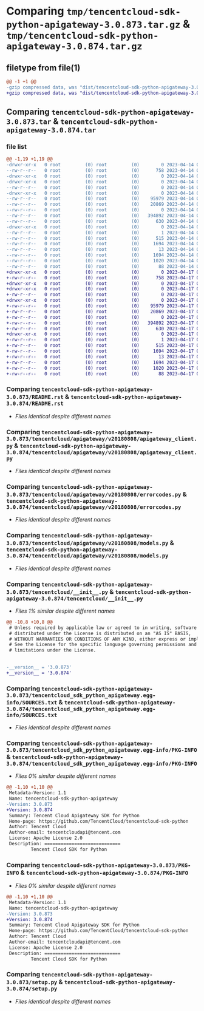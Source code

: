 # Comparing `tmp/tencentcloud-sdk-python-apigateway-3.0.873.tar.gz` & `tmp/tencentcloud-sdk-python-apigateway-3.0.874.tar.gz`

## filetype from file(1)

```diff
@@ -1 +1 @@
-gzip compressed data, was "dist/tencentcloud-sdk-python-apigateway-3.0.873.tar", last modified: Fri Apr 14 00:15:38 2023, max compression
+gzip compressed data, was "dist/tencentcloud-sdk-python-apigateway-3.0.874.tar", last modified: Mon Apr 17 00:16:18 2023, max compression
```

## Comparing `tencentcloud-sdk-python-apigateway-3.0.873.tar` & `tencentcloud-sdk-python-apigateway-3.0.874.tar`

### file list

```diff
@@ -1,19 +1,19 @@
-drwxr-xr-x   0 root         (0) root         (0)        0 2023-04-14 00:15:38.000000 tencentcloud-sdk-python-apigateway-3.0.873/
--rw-r--r--   0 root         (0) root         (0)      758 2023-04-14 00:15:38.000000 tencentcloud-sdk-python-apigateway-3.0.873/README.rst
-drwxr-xr-x   0 root         (0) root         (0)        0 2023-04-14 00:15:38.000000 tencentcloud-sdk-python-apigateway-3.0.873/tencentcloud/
-drwxr-xr-x   0 root         (0) root         (0)        0 2023-04-14 00:15:38.000000 tencentcloud-sdk-python-apigateway-3.0.873/tencentcloud/apigateway/
--rw-r--r--   0 root         (0) root         (0)        0 2023-04-14 00:15:38.000000 tencentcloud-sdk-python-apigateway-3.0.873/tencentcloud/apigateway/__init__.py
-drwxr-xr-x   0 root         (0) root         (0)        0 2023-04-14 00:15:38.000000 tencentcloud-sdk-python-apigateway-3.0.873/tencentcloud/apigateway/v20180808/
--rw-r--r--   0 root         (0) root         (0)    95979 2023-04-14 00:15:38.000000 tencentcloud-sdk-python-apigateway-3.0.873/tencentcloud/apigateway/v20180808/apigateway_client.py
--rw-r--r--   0 root         (0) root         (0)    20869 2023-04-14 00:15:38.000000 tencentcloud-sdk-python-apigateway-3.0.873/tencentcloud/apigateway/v20180808/errorcodes.py
--rw-r--r--   0 root         (0) root         (0)        0 2023-04-14 00:15:38.000000 tencentcloud-sdk-python-apigateway-3.0.873/tencentcloud/apigateway/v20180808/__init__.py
--rw-r--r--   0 root         (0) root         (0)   394892 2023-04-14 00:15:38.000000 tencentcloud-sdk-python-apigateway-3.0.873/tencentcloud/apigateway/v20180808/models.py
--rw-r--r--   0 root         (0) root         (0)      630 2023-04-14 00:15:38.000000 tencentcloud-sdk-python-apigateway-3.0.873/tencentcloud/__init__.py
-drwxr-xr-x   0 root         (0) root         (0)        0 2023-04-14 00:15:38.000000 tencentcloud-sdk-python-apigateway-3.0.873/tencentcloud_sdk_python_apigateway.egg-info/
--rw-r--r--   0 root         (0) root         (0)        1 2023-04-14 00:15:38.000000 tencentcloud-sdk-python-apigateway-3.0.873/tencentcloud_sdk_python_apigateway.egg-info/dependency_links.txt
--rw-r--r--   0 root         (0) root         (0)      515 2023-04-14 00:15:38.000000 tencentcloud-sdk-python-apigateway-3.0.873/tencentcloud_sdk_python_apigateway.egg-info/SOURCES.txt
--rw-r--r--   0 root         (0) root         (0)     1694 2023-04-14 00:15:38.000000 tencentcloud-sdk-python-apigateway-3.0.873/tencentcloud_sdk_python_apigateway.egg-info/PKG-INFO
--rw-r--r--   0 root         (0) root         (0)       13 2023-04-14 00:15:38.000000 tencentcloud-sdk-python-apigateway-3.0.873/tencentcloud_sdk_python_apigateway.egg-info/top_level.txt
--rw-r--r--   0 root         (0) root         (0)     1694 2023-04-14 00:15:38.000000 tencentcloud-sdk-python-apigateway-3.0.873/PKG-INFO
--rw-r--r--   0 root         (0) root         (0)     1020 2023-04-14 00:15:38.000000 tencentcloud-sdk-python-apigateway-3.0.873/setup.py
--rw-r--r--   0 root         (0) root         (0)       88 2023-04-14 00:15:38.000000 tencentcloud-sdk-python-apigateway-3.0.873/setup.cfg
+drwxr-xr-x   0 root         (0) root         (0)        0 2023-04-17 00:16:18.000000 tencentcloud-sdk-python-apigateway-3.0.874/
+-rw-r--r--   0 root         (0) root         (0)      758 2023-04-17 00:16:18.000000 tencentcloud-sdk-python-apigateway-3.0.874/README.rst
+drwxr-xr-x   0 root         (0) root         (0)        0 2023-04-17 00:16:18.000000 tencentcloud-sdk-python-apigateway-3.0.874/tencentcloud/
+drwxr-xr-x   0 root         (0) root         (0)        0 2023-04-17 00:16:18.000000 tencentcloud-sdk-python-apigateway-3.0.874/tencentcloud/apigateway/
+-rw-r--r--   0 root         (0) root         (0)        0 2023-04-17 00:16:18.000000 tencentcloud-sdk-python-apigateway-3.0.874/tencentcloud/apigateway/__init__.py
+drwxr-xr-x   0 root         (0) root         (0)        0 2023-04-17 00:16:18.000000 tencentcloud-sdk-python-apigateway-3.0.874/tencentcloud/apigateway/v20180808/
+-rw-r--r--   0 root         (0) root         (0)    95979 2023-04-17 00:16:18.000000 tencentcloud-sdk-python-apigateway-3.0.874/tencentcloud/apigateway/v20180808/apigateway_client.py
+-rw-r--r--   0 root         (0) root         (0)    20869 2023-04-17 00:16:18.000000 tencentcloud-sdk-python-apigateway-3.0.874/tencentcloud/apigateway/v20180808/errorcodes.py
+-rw-r--r--   0 root         (0) root         (0)        0 2023-04-17 00:16:18.000000 tencentcloud-sdk-python-apigateway-3.0.874/tencentcloud/apigateway/v20180808/__init__.py
+-rw-r--r--   0 root         (0) root         (0)   394892 2023-04-17 00:16:18.000000 tencentcloud-sdk-python-apigateway-3.0.874/tencentcloud/apigateway/v20180808/models.py
+-rw-r--r--   0 root         (0) root         (0)      630 2023-04-17 00:16:18.000000 tencentcloud-sdk-python-apigateway-3.0.874/tencentcloud/__init__.py
+drwxr-xr-x   0 root         (0) root         (0)        0 2023-04-17 00:16:18.000000 tencentcloud-sdk-python-apigateway-3.0.874/tencentcloud_sdk_python_apigateway.egg-info/
+-rw-r--r--   0 root         (0) root         (0)        1 2023-04-17 00:16:18.000000 tencentcloud-sdk-python-apigateway-3.0.874/tencentcloud_sdk_python_apigateway.egg-info/dependency_links.txt
+-rw-r--r--   0 root         (0) root         (0)      515 2023-04-17 00:16:18.000000 tencentcloud-sdk-python-apigateway-3.0.874/tencentcloud_sdk_python_apigateway.egg-info/SOURCES.txt
+-rw-r--r--   0 root         (0) root         (0)     1694 2023-04-17 00:16:18.000000 tencentcloud-sdk-python-apigateway-3.0.874/tencentcloud_sdk_python_apigateway.egg-info/PKG-INFO
+-rw-r--r--   0 root         (0) root         (0)       13 2023-04-17 00:16:18.000000 tencentcloud-sdk-python-apigateway-3.0.874/tencentcloud_sdk_python_apigateway.egg-info/top_level.txt
+-rw-r--r--   0 root         (0) root         (0)     1694 2023-04-17 00:16:18.000000 tencentcloud-sdk-python-apigateway-3.0.874/PKG-INFO
+-rw-r--r--   0 root         (0) root         (0)     1020 2023-04-17 00:16:18.000000 tencentcloud-sdk-python-apigateway-3.0.874/setup.py
+-rw-r--r--   0 root         (0) root         (0)       88 2023-04-17 00:16:18.000000 tencentcloud-sdk-python-apigateway-3.0.874/setup.cfg
```

### Comparing `tencentcloud-sdk-python-apigateway-3.0.873/README.rst` & `tencentcloud-sdk-python-apigateway-3.0.874/README.rst`

 * *Files identical despite different names*

### Comparing `tencentcloud-sdk-python-apigateway-3.0.873/tencentcloud/apigateway/v20180808/apigateway_client.py` & `tencentcloud-sdk-python-apigateway-3.0.874/tencentcloud/apigateway/v20180808/apigateway_client.py`

 * *Files identical despite different names*

### Comparing `tencentcloud-sdk-python-apigateway-3.0.873/tencentcloud/apigateway/v20180808/errorcodes.py` & `tencentcloud-sdk-python-apigateway-3.0.874/tencentcloud/apigateway/v20180808/errorcodes.py`

 * *Files identical despite different names*

### Comparing `tencentcloud-sdk-python-apigateway-3.0.873/tencentcloud/apigateway/v20180808/models.py` & `tencentcloud-sdk-python-apigateway-3.0.874/tencentcloud/apigateway/v20180808/models.py`

 * *Files identical despite different names*

### Comparing `tencentcloud-sdk-python-apigateway-3.0.873/tencentcloud/__init__.py` & `tencentcloud-sdk-python-apigateway-3.0.874/tencentcloud/__init__.py`

 * *Files 1% similar despite different names*

```diff
@@ -10,8 +10,8 @@
 # Unless required by applicable law or agreed to in writing, software
 # distributed under the License is distributed on an "AS IS" BASIS,
 # WITHOUT WARRANTIES OR CONDITIONS OF ANY KIND, either express or implied.
 # See the License for the specific language governing permissions and
 # limitations under the License.
 
 
-__version__ = '3.0.873'
+__version__ = '3.0.874'
```

### Comparing `tencentcloud-sdk-python-apigateway-3.0.873/tencentcloud_sdk_python_apigateway.egg-info/SOURCES.txt` & `tencentcloud-sdk-python-apigateway-3.0.874/tencentcloud_sdk_python_apigateway.egg-info/SOURCES.txt`

 * *Files identical despite different names*

### Comparing `tencentcloud-sdk-python-apigateway-3.0.873/tencentcloud_sdk_python_apigateway.egg-info/PKG-INFO` & `tencentcloud-sdk-python-apigateway-3.0.874/tencentcloud_sdk_python_apigateway.egg-info/PKG-INFO`

 * *Files 0% similar despite different names*

```diff
@@ -1,10 +1,10 @@
 Metadata-Version: 1.1
 Name: tencentcloud-sdk-python-apigateway
-Version: 3.0.873
+Version: 3.0.874
 Summary: Tencent Cloud Apigateway SDK for Python
 Home-page: https://github.com/TencentCloud/tencentcloud-sdk-python
 Author: Tencent Cloud
 Author-email: tencentcloudapi@tencent.com
 License: Apache License 2.0
 Description: ============================
         Tencent Cloud SDK for Python
```

### Comparing `tencentcloud-sdk-python-apigateway-3.0.873/PKG-INFO` & `tencentcloud-sdk-python-apigateway-3.0.874/PKG-INFO`

 * *Files 0% similar despite different names*

```diff
@@ -1,10 +1,10 @@
 Metadata-Version: 1.1
 Name: tencentcloud-sdk-python-apigateway
-Version: 3.0.873
+Version: 3.0.874
 Summary: Tencent Cloud Apigateway SDK for Python
 Home-page: https://github.com/TencentCloud/tencentcloud-sdk-python
 Author: Tencent Cloud
 Author-email: tencentcloudapi@tencent.com
 License: Apache License 2.0
 Description: ============================
         Tencent Cloud SDK for Python
```

### Comparing `tencentcloud-sdk-python-apigateway-3.0.873/setup.py` & `tencentcloud-sdk-python-apigateway-3.0.874/setup.py`

 * *Files identical despite different names*

